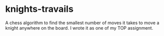 # knights-travails
A chess algorithm to find the smallest number of moves it takes to move a knight anywhere on the board. I wrote it as one of my TOP assignment.
